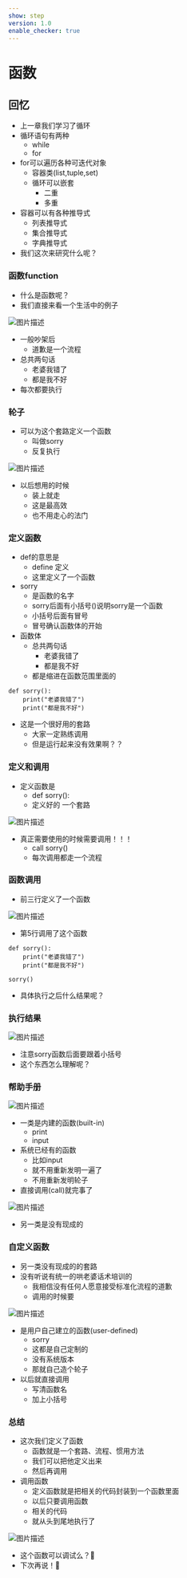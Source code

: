 ```yaml
---
show: step
version: 1.0
enable_checker: true
---
```


# 函数

## 回忆

- 上一章我们学习了循环
- 循环语句有两种	
	- while
	- for
- for可以遍历各种可迭代对象
	- 容器类(list,tuple,set)
	- 循环可以嵌套
		- 二重
		- 多重
- 容器可以有各种推导式
	- 列表推导式
	- 集合推导式
	- 字典推导式
- 我们这次来研究什么呢？

### 函数function

- 什么是函数呢？
- 我们直接来看一个生活中的例子

![图片描述](https://doc.shiyanlou.com/courses/uid1190679-20220724-1658666651512)

- 一般吵架后
	- 道歉是一个流程
- 总共两句话
	- 老婆我错了
	- 都是我不好
- 每次都要执行

### 轮子

- 可以为这个套路定义一个函数
	- 叫做sorry
	- 反复执行

![图片描述](https://doc.shiyanlou.com/courses/uid1190679-20220810-1660140674375)

- 以后想用的时候
	- 装上就走
	- 这是最高效
	- 也不用走心的法门

### 定义函数

- def的意思是
	- define 定义
	- 这里定义了一个函数
- sorry
	- 是函数的名字
	- sorry后面有小括号()说明sorry是一个函数
	- 小括号后面有冒号
	- 冒号确认函数体的开始
- 函数体
	- 总共两句话
		- 老婆我错了
		- 都是我不好
	- 都是缩进在函数范围里面的

```
def sorry():
    print("老婆我错了")
    print("都是我不好")
```

- 这是一个很好用的套路
	- 大家一定熟练调用
	- 但是运行起来没有效果啊？？

### 定义和调用

- 定义函数是 
	- def sorry():
	- 定义好的 一个套路

![图片描述](https://doc.shiyanlou.com/courses/uid1190679-20220726-1658806369859)

- 真正需要使用的时候需要调用！！！
	- call sorry()
	- 每次调用都走一个流程

### 函数调用

- 前三行定义了一个函数

![图片描述](https://doc.shiyanlou.com/courses/uid1190679-20220724-1658667286705)

- 第5行调用了这个函数

```
def sorry():
    print("老婆我错了")
    print("都是我不好")

sorry()
```
- 具体执行之后什么结果呢？

### 执行结果

![图片描述](https://doc.shiyanlou.com/courses/uid1190679-20220724-1658667369107)

- 注意sorry函数后面要跟着小括号
- 这个东西怎么理解呢？


### 帮助手册

![图片描述](https://doc.shiyanlou.com/courses/uid1190679-20220726-1658841589680)

- 一类是内建的函数(built-in)
	- print
	- input
- 系统已经有的函数
	- 比如input
	- 就不用重新发明一遍了
	- 不用重新发明轮子
- 直接调用(call)就完事了

![图片描述](https://doc.shiyanlou.com/courses/uid1190679-20220810-1660141443263)

- 另一类是没有现成的

### 自定义函数

- 另一类没有现成的的套路
- 没有听说有统一的哄老婆话术培训的
	- 我相信没有任何人愿意接受标准化流程的道歉
	- 调用的时候要

![图片描述](https://doc.shiyanlou.com/courses/uid1190679-20220810-1660140855223)

- 是用户自己建立的函数(user-defined)
	- sorry
	- 这都是自己定制的
	- 没有系统版本
	- 那就自己造个轮子
- 以后就直接调用
	- 写清函数名
	- 加上小括号

### 总结

- 这次我们定义了函数
	- 函数就是一个套路、流程、惯用方法
	- 我们可以把他定义出来
	- 然后再调用
- 调用函数
	- 定义函数就是把相关的代码封装到一个函数里面
	- 以后只要调用函数
	- 相关的代码
	- 就从头到尾地执行了

![图片描述](https://doc.shiyanlou.com/courses/uid1190679-20220724-1658670017235)

- 这个函数可以调试么？🤔
- 下次再说！👋
